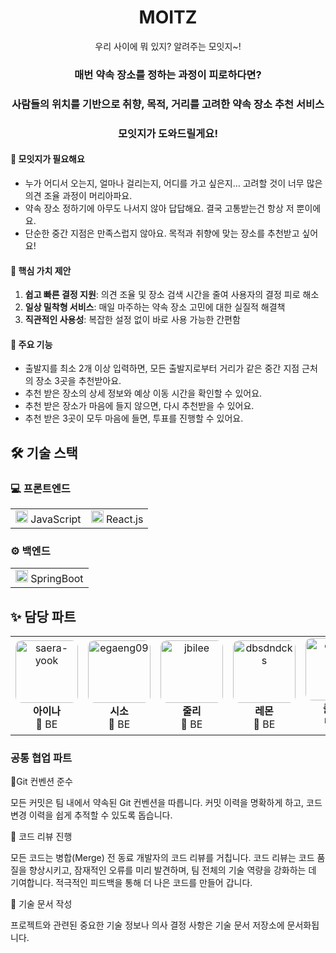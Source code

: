 <div align="center">

# MOITZ 
우리 사이에 뭐 있지? 알려주는 모잇지~!

### 매번 약속 장소를 정하는 과정이 피로하다면?

### 사람들의 위치를 기반으로 취향, 목적, 거리를 고려한 약속 장소 추천 서비스

### 모잇지가 도와드릴게요!

</div>

#### 🥺 모잇지가 필요해요
- 누가 어디서 오는지, 얼마나 걸리는지, 어디를 가고 싶은지… 고려할 것이 너무 많은 의견 조율 과정이 머리아파요.
- 약속 장소 정하기에 아무도 나서지 않아 답답해요. 결국 고통받는건 항상 저 뿐이에요.
- 단순한 중간 지점은 만족스럽지 않아요. 목적과 취향에 맞는 장소를 추천받고 싶어요!

#### 🎯 핵심 가치 제안

1. **쉽고 빠른 결정 지원**: 의견 조율 및 장소 검색 시간을 줄여 사용자의 결정 피로 해소
2. **일상 밀착형 서비스**: 매일 마주하는 약속 장소 고민에 대한 실질적 해결책
3. **직관적인 사용성**: 복잡한 설정 없이 바로 사용 가능한 간편함

#### 🚀 주요 기능
- 출발지를 최소 2개 이상 입력하면, 모든 출발지로부터 거리가 같은 중간 지점 근처의 장소 3곳을 추천받아요.
- 추천 받은 장소의 상세 정보와 예상 이동 시간을 확인할 수 있어요.
- 추천 받은 장소가 마음에 들지 않으면, 다시 추천받을 수 있어요.
- 추천 받은 3곳이 모두 마음에 들면, 투표를 진행할 수 있어요.

## 🛠️ 기술 스택

### 💻 프론트엔드
<table>
  <tr>
    <td><img src="docs/icons/JavaScript.png" width="20"/> JavaScript</td>
    <td><img src="docs/icons/react.png" width="20"/> React.js</td>
  </tr>
</table>

### ⚙️ 백엔드
<table>
  <tr>
    <td><img src="docs/icons/springboot.png" width="20"/> SpringBoot</td>
  </tr>
</table>


## ✨ 담당 파트
<table>
  <tr>
    <td align="center">
      <a href="https://github.com/saera-yook"><img src="https://avatars.githubusercontent.com/u/148451132?v=4" alt="saera-yook" width="100" height="100" style="object-fit: cover; border-radius: 10px;"></a>
      <br />
      <strong>아이나</strong>
      <br />
      🔧 BE 
    </td>
    <td align="center">
      <a href="https://github.com/egaeng09"><img src="https://avatars.githubusercontent.com/u/151512150?v=4" alt="egaeng09" width="100" height="100" style="object-fit: cover; border-radius: 10px;"></a>
      <br />
      <strong>시소</strong>
      <br />
      🔧 BE
    </td>
    <td align="center">
      <a href="https://github.com/jbilee"><img src="https://avatars.githubusercontent.com/u/128875051?v=4" alt="jbilee" width="100" height="100" style="object-fit: cover; border-radius: 10px;"></a>
      <br />
      <strong>줄리</strong>
      <br />
      🔧 BE
    </td>
    <td align="center">
      <a href="https://github.com/dbsdndcks"><img src="https://avatars.githubusercontent.com/u/106324609?u=58bf663d76adfe190012e2dd2a452af0c88ed74c&v=4" alt="dbsdndcks" width="100" height="100" style="object-fit: cover; border-radius: 10px;"></a>
      <br />
      <strong>레몬</strong>
      <br />
      🔧 BE
    </td>
    <td align="center">
      <a href="https://github.com/eunsoa"><img src="https://avatars.githubusercontent.com/u/74090200?v=4" alt="eunsoa" width="100" height="100" style="object-fit: cover; border-radius: 10px;"></a>
      <br />
      <strong>클레어</strong>
      <br />
      💻 FE
    </td>
    <td align="center">
      <a href="https://github.com/youdame"><img src="https://avatars.githubusercontent.com/u/112458620?v=4" alt="youdame" width="100" height="100" style="object-fit: cover; border-radius: 10px;"></a>
      <br />
      <strong>메타</strong>
      <br />
      💻 FE
    </td>
    <td align="center">
      <a href="https://github.com/kaori-killer"><img src="https://avatars.githubusercontent.com/u/75800958?v=4" alt="kaori-killer" width="100" height="100" style="object-fit: cover; border-radius: 10px;"></a>
      <br />
      <strong>헤일리</strong>
      <br />
      💻 FE
    </td>
  </tr>
</table>


### 공통 협업 파트
🔻Git 컨벤션 준수

모든 커밋은 팀 내에서 약속된 Git 컨벤션을 따릅니다. 커밋 이력을 명확하게 하고, 코드 변경 이력을 쉽게 추적할 수 있도록 돕습니다.

🔻 코드 리뷰 진행

모든 코드는 병합(Merge) 전 동료 개발자의 코드 리뷰를 거칩니다. 코드 리뷰는 코드 품질을 향상시키고, 잠재적인 오류를 미리 발견하며, 팀 전체의 기술 역량을 강화하는 데 기여합니다. 적극적인 피드백을 통해 더 나은 코드를 만들어 갑니다.

🔻 기술 문서 작성

프로젝트와 관련된 중요한 기술 정보나 의사 결정 사항은 기술 문서 저장소에 문서화됩니다.


